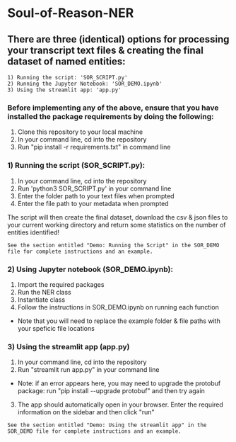 # Soul-of-Reason-NER

## There are three (identical) options for processing your transcript text files & creating the final dataset of named entities:

`1) Running the script: 'SOR_SCRIPT.py'` <br>
`2) Running the Jupyter Notebook: 'SOR_DEMO.ipynb'` <br>
`3) Using the streamlit app: 'app.py'` <br>

### Before implementing any of the above, ensure that you have installed the package requirements by doing the following:

1) Clone this repository to your local machine
2) In your command line, cd into the repository
3) Run "pip install -r requirements.txt" in command line


### 1) Running the script (SOR_SCRIPT.py):

1) In your command line, cd into the repository
2) Run 'python3 SOR_SCRIPT.py' in your command line
3) Enter the folder path to your text files when prompted
4) Enter the file path to your metadata when prompted

The script will then create the final dataset, download the csv & json files to your current working directory and return some statistics on the number of entities identified!

`See the section entitled "Demo: Running the Script" in the SOR_DEMO file for complete instructions and an example.`


### 2) Using Jupyter notebook (SOR_DEMO.ipynb):

1) Import the required packages
2) Run the NER class
3) Instantiate class 
4) Follow the instructions in SOR_DEMO.ipynb on running each function
  - Note that you will need to replace the example folder & file paths with your speficic file locations
  
### 3) Using the streamlit app (app.py)

1) In your command line, cd into the repository
2) Run "streamlit run app.py" in your command line
  - Note: if an error appears here, you may need to upgrade the protobuf package: run "pip install --upgrade protobuf" and then try again
3) The app should automatically open in your browser. Enter the required information on the sidebar and then click "run"

`See the section entitled "Demo: Using the streamlit app" in the SOR_DEMO file for complete instructions and an example.`
